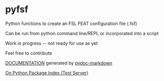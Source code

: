 # pyfsf
 
Python functions to create an FSL FEAT configuration file (.fsf)

Can be run from python command line/REPL or incorporated into a script

Work in progress -- not ready for use as yet

Feel free to contribute

[DOCUMENTATION](build/docs/content/api-documentation.md) generated by [pydoc-markdown](https://github.com/NiklasRosenstein/pydoc-markdown)

[On Python Package Index (Test Server)](https://test.pypi.org/project/fslfeatsetup/)
